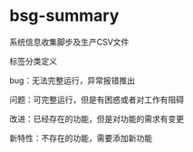 # bsg-summary
系统信息收集脚步及生产CSV文件

标签分类定义

bug：无法完整运行，异常报错推出

问题：可完整运行，但是有困惑或者对工作有阻碍

改进：已经存在的功能，但是对功能的需求有变更

新特性：不存在的功能，需要添加新功能

